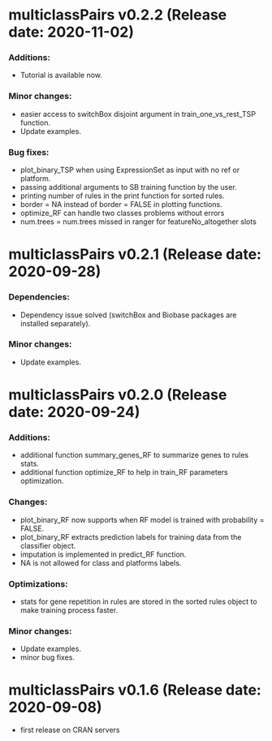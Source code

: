 # multiclassPairs v0.2.2 (Release date: 2020-11-02)

### Additions:
* Tutorial is available now.

### Minor changes:
* easier access to switchBox disjoint argument in train_one_vs_rest_TSP function.
* Update examples.

### Bug fixes:
* plot_binary_TSP when using ExpressionSet as input with no ref or platform.
* passing additional arguments to SB training function by the user.
* printing number of rules in the print function for sorted rules.
* border = NA instead of border = FALSE in plotting functions.
* optimize_RF can handle two classes problems without errors
* num.trees = num.trees missed in ranger for featureNo_altogether slots

# multiclassPairs v0.2.1 (Release date: 2020-09-28)

### Dependencies:

* Dependency issue solved (switchBox and Biobase packages are installed separately).

### Minor changes:
* Update examples.


# multiclassPairs v0.2.0 (Release date: 2020-09-24)

### Additions:

* additional function summary_genes_RF to summarize genes to rules stats.
* additional function optimize_RF to help in train_RF parameters optimization.

### Changes:

* plot_binary_RF now supports when RF model is trained with probability = FALSE.
* plot_binary_RF extracts prediction labels for training data from the classifier object.
* imputation is implemented in predict_RF function.
* NA is not allowed for class and platforms labels.

### Optimizations:

* stats for gene repetition in rules are stored in the sorted rules object to make training process faster.

### Minor changes:
* Update examples.
* minor bug fixes.



# multiclassPairs v0.1.6 (Release date: 2020-09-08)

* first release on CRAN servers
